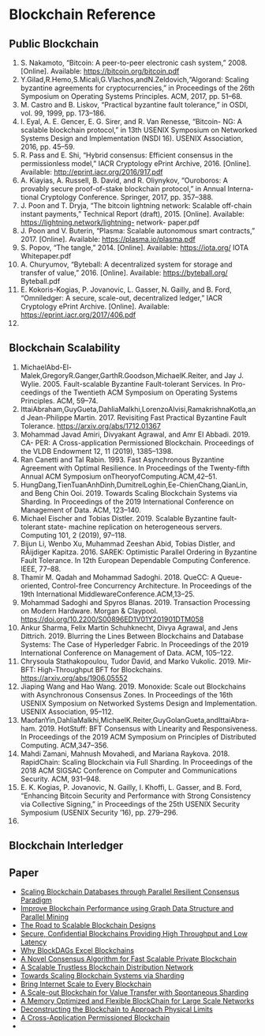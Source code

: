 # Blockchain Reference

## Public Blockchain

1. S. Nakamoto, “Bitcoin: A peer-to-peer electronic cash system,” 2008. [Online]. Available: https://bitcoin.org/bitcoin.pdf
2. Y.Gilad,R.Hemo,S.Micali,G.Vlachos,andN.Zeldovich,“Algorand: Scaling byzantine agreements for cryptocurrencies,” in Proceedings of the 26th Symposium on Operating Systems Principles. ACM, 2017, pp. 51–68.
3. M. Castro and B. Liskov, “Practical byzantine fault tolerance,” in OSDI, vol. 99, 1999, pp. 173–186.
4. I. Eyal, A. E. Gencer, E. G. Sirer, and R. Van Renesse, “Bitcoin- NG: A scalable blockchain protocol,” in 13th USENIX Symposium on Networked Systems Design and Implementation (NSDI 16). USENIX Association, 2016, pp. 45–59.
5. R. Pass and E. Shi, “Hybrid consensus: Efficient consensus in the permissionless model,” IACR Cryptology ePrint Archive, 2016. [Online]. Available: http://eprint.iacr.org/2016/917.pdf
6. A. Kiayias, A. Russell, B. David, and R. Oliynykov, “Ouroboros: A provably secure proof-of-stake blockchain protocol,” in Annual Interna- tional Cryptology Conference. Springer, 2017, pp. 357–388.
7. J. Poon and T. Dryja, “The bitcoin lightning network: Scalable off-chain instant payments,” Technical Report (draft), 2015. [Online]. Available: https://lightning.network/lightning- network- paper.pdf
8. J. Poon and V. Buterin, “Plasma: Scalable autonomous smart contracts,” 2017. [Online]. Available: https://plasma.io/plasma.pdf
9. S. Popov, “The tangle,” 2014. [Online]. Available: https://iota.org/ IOTA Whitepaper.pdf
10. A. Churyumov, “Byteball: A decentralized system for storage and transfer of value,” 2016. [Online]. Available: https://byteball.org/ Byteball.pdf
11. E. Kokoris-Kogias, P. Jovanovic, L. Gasser, N. Gailly, and B. Ford, “Omniledger: A secure, scale-out, decentralized ledger,” IACR Cryptology ePrint Archive. [Online]. Available: https://eprint.iacr.org/2017/406.pdf
12. 

## Blockchain Scalability

1. MichaelAbd-El-Malek,GregoryR.Ganger,GarthR.Goodson,MichaelK.Reiter, and Jay J. Wylie. 2005. Fault-scalable Byzantine Fault-tolerant Services. In Pro- ceedings of the Twentieth ACM Symposium on Operating Systems Principles. ACM, 59–74.
2. IttaiAbraham,GuyGueta,DahliaMalkhi,LorenzoAlvisi,RamakrishnaKotla,and Jean-Philippe Martin. 2017. Revisiting Fast Practical Byzantine Fault Tolerance. https://arxiv.org/abs/1712.01367
3. Mohammad Javad Amiri, Divyakant Agrawal, and Amr El Abbadi. 2019. CA- PER: A Cross-application Permissioned Blockchain. Proceedings of the VLDB Endowment 12, 11 (2019), 1385–1398. 
4. Ran Canetti and Tal Rabin. 1993. Fast Asynchronous Byzantine Agreement with Optimal Resilience. In Proceedings of the Twenty-fifth Annual ACM Symposium onTheoryofComputing.ACM,42–51.
5. HungDang,TienTuanAnhDinh,DumitrelLoghin,Ee-ChienChang,QianLin, and Beng Chin Ooi. 2019. Towards Scaling Blockchain Systems via Sharding. In Proceedings of the 2019 International Conference on Management of Data. ACM, 123–140.
6. Michael Eischer and Tobias Distler. 2019. Scalable Byzantine fault-tolerant state- machine replication on heterogeneous servers. Computing 101, 2 (2019), 97–118.
7. Bijun Li, Wenbo Xu, Muhammad Zeeshan Abid, Tobias Distler, and RÃijdiger Kapitza. 2016. SAREK: Optimistic Parallel Ordering in Byzantine Fault Tolerance. In 12th European Dependable Computing Conference. IEEE, 77–88.
8. Thamir M. Qadah and Mohammad Sadoghi. 2018. QueCC: A Queue-oriented, Control-free Concurrency Architecture. In Proceedings of the 19th International MiddlewareConference.ACM,13–25.
9. Mohammad Sadoghi and Spyros Blanas. 2019. Transaction Processing on Modern Hardware. Morgan & Claypool. https://doi.org/10.2200/S00896ED1V01Y201901DTM058
10. Ankur Sharma, Felix Martin Schuhknecht, Divya Agrawal, and Jens Dittrich. 2019. Blurring the Lines Between Blockchains and Database Systems: The Case of Hyperledger Fabric. In Proceedings of the 2019 International Conference on Management of Data. ACM, 105–122.
11. Chrysoula Stathakopoulou, Tudor David, and Marko Vukolic. 2019. Mir-BFT: High-Throughput BFT for Blockchains. https://arxiv.org/abs/1906.05552
12. Jiaping Wang and Hao Wang. 2019. Monoxide: Scale out Blockchains with Asynchronous Consensus Zones. In Proceedings of the 16th USENIX Symposium on Networked Systems Design and Implementation. USENIX Association, 95–112.
13. MaofanYin,DahliaMalkhi,MichaelK.Reiter,GuyGolanGueta,andIttaiAbra- ham. 2019. HotStuff: BFT Consensus with Linearity and Responsiveness. In Proceedings of the 2019 ACM Symposium on Principles of Distributed Computing. ACM,347–356.
14. Mahdi Zamani, Mahnush Movahedi, and Mariana Raykova. 2018. RapidChain: Scaling Blockchain via Full Sharding. In Proceedings of the 2018 ACM SIGSAC Conference on Computer and Communications Security. ACM, 931–948.
15. E. K. Kogias, P. Jovanovic, N. Gailly, I. Khoffi, L. Gasser, and B. Ford, “Enhancing Bitcoin Security and Performance with Strong Consistency via Collective Signing,” in Proceedings of the 25th USENIX Security Symposium (USENIX Security ’16), pp. 279–296.
16. 

## Blockchain Interledger


## Paper
- [Scaling Blockchain Databases through Parallel Resilient Consensus Paradigm](https://arxiv.org/pdf/1911.00837.pdf)
- [Improve Blockchain Performance using Graph Data Structure and Parallel Mining](https://arxiv.org/pdf/1808.10810.pdf)
- [The Road to Scalable Blockchain Designs](https://www.usenix.org/system/files/login/articles/login_winter17_06_bano.pdf)
- [Secure, Confidential Blockchains Providing High Throughput and Low Latency](https://bford.info/thesis/2019-kokoris-kogias/kokoris-kogias-thesis.pdf)
- [Why BlockDAGs Excel Blockchains](https://tik-db.ee.ethz.ch/file/b0a2132681958e4cb69055bab4bf6ad8/The_Append_Memory_Model.pdf)
- [A Novel Consensus Algorithm for Fast Scalable Private Blockchain](https://arxiv.org/pdf/2001.07297.pdf)
- [A Scalable Trustless Blockchain Distribution Network](https://bloxroute.com/wp-content/uploads/2019/11/bloXrouteWhitepaper.pdf)
- [Towards Scaling Blockchain Systems via Sharding](https://arxiv.org/pdf/1804.00399.pdf)
- [Bring Internet Scale to Every Blockchain](https://arxiv.org/pdf/1810.00037.pdf)
- [A Scale-out Blockchain for Value Transfer with Spontaneous Sharding](https://arxiv.org/pdf/1801.02531.pdf)
- [A Memory Optimized and Flexible BlockChain for Large Scale Networks](https://arxiv.org/pdf/1801.04416.pdf)
- [Deconstructing the Blockchain to Approach Physical Limits](https://arxiv.org/pdf/1810.08092.pdf)
- [A Cross-Application Permissioned Blockchain](http://www.vldb.org/pvldb/vol12/p1385-amiri.pdf)
- []()
